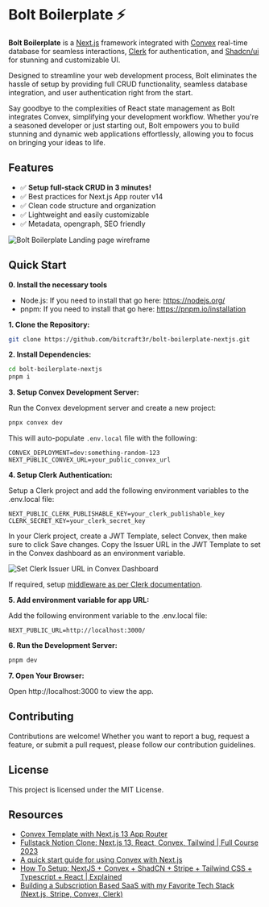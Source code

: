 # Bolt Boilerplate ⚡

**Bolt Boilerplate** is a [Next.js](https://nextjs.org/) framework integrated with [Convex](https://docs.convex.dev/quickstart/nextjs) real-time database for seamless interactions, [Clerk](https://clerk.com/docs/quickstarts/nextjs) for authentication, and [Shadcn/ui](https://ui.shadcn.com/docs/installation/next) for stunning and customizable UI. 

Designed to streamline your web development process, Bolt eliminates the hassle of setup by providing full CRUD functionality, seamless database integration, and user authentication right from the start. 

Say goodbye to the complexities of React state management as Bolt integrates Convex, simplifying your development workflow. Whether you're a seasoned developer or just starting out, Bolt empowers you to build stunning and dynamic web applications effortlessly, allowing you to focus on bringing your ideas to life.

## Features

- ✅ **Setup full-stack CRUD in 3 minutes!**
- ✅ Best practices for Next.js App router v14
- ✅ Clean code structure and organization
- ✅ Lightweight and easily customizable
- ✅ Metadata, opengraph, SEO friendly

![Bolt Boilerplate Landing page wireframe](https://github.com/bitcraft3r/bolt-boilerplate-nextjs/assets/8282076/ee300905-0577-4d4b-a1d3-c248a31f90d0)

## Quick Start

**0. Install the necessary tools**

- Node.js: If you need to install that go here: https://nodejs.org/
- pnpm: If you need to install that go here: https://pnpm.io/installation

**1. Clone the Repository:**

```bash
git clone https://github.com/bitcraft3r/bolt-boilerplate-nextjs.git
```

**2. Install Dependencies:**

```bash
cd bolt-boilerplate-nextjs
pnpm i
```

**3. Setup Convex Development Server:**

Run the Convex development server and create a new project:
```bash
pnpx convex dev
``` 
This will auto-populate `.env.local` file with the following:
```plaintext
CONVEX_DEPLOYMENT=dev:something-random-123
NEXT_PUBLIC_CONVEX_URL=your_public_convex_url
```

**4. Setup Clerk Authentication:**

Setup a Clerk project and add the following environment variables to the .env.local file:
```plaintext
NEXT_PUBLIC_CLERK_PUBLISHABLE_KEY=your_clerk_publishable_key
CLERK_SECRET_KEY=your_clerk_secret_key
```
In your Clerk project, create a JWT Template, select Convex, then make sure to click Save changes.
Copy the Issuer URL in the JWT Template to set in the Convex dashboard as an environment variable.

![Set Clerk Issuer URL in Convex Dashboard](https://github.com/bitcraft3r/bolt-boilerplate-nextjs/assets/77451351/134b40ae-edc2-402d-95e0-3e63172f72f4)


If required, setup [middleware as per Clerk documentation](https://clerk.com/docs/references/nextjs/auth-middleware#auth-middleware).

**5. Add environment variable for app URL:** 

Add the following environment variable to the .env.local file:
```plaintext
NEXT_PUBLIC_URL=http://localhost:3000/
```

**6. Run the Development Server:**

```bash
pnpm dev
```

**7. Open Your Browser:**

Open http://localhost:3000 to view the app.

## Contributing

Contributions are welcome! Whether you want to report a bug, request a feature, or submit a pull request, please follow our contribution guidelines.

## License

This project is licensed under the MIT License.

## Resources

- [Convex Template with Next.js 13 App Router](https://www.convex.dev/templates/nextjs-app-router)
- [Fullstack Notion Clone: Next.js 13, React, Convex, Tailwind | Full Course 2023](https://youtu.be/0OaDyjB9Ib8)
- [A quick start guide for using Convex with Next.js](https://youtu.be/vaQZYRSiimI)
- [How To Setup: NextJS + Convex + ShadCN + Stripe + Tailwind CSS + Typescript + React | Explained](https://youtu.be/bTY0fa8p8D0)
- [Building a Subscription Based SaaS with my Favorite Tech Stack (Next.js, Stripe, Convex, Clerk)](https://youtu.be/Vjtn9pWAZDI)
